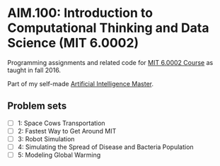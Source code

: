 # AIM.100: Introduction to Computational Thinking and Data Science (MIT 6.0002)

Programming assignments and related code for [MIT 6.0002 Course](https://ocw.mit.edu/courses/electrical-engineering-and-computer-science/6-0002-introduction-to-computational-thinking-and-data-science-fall-2016/index.htm) as taught in fall 2016.

Part of my self-made [Artificial Intelligence Master](https://github.com/Susensio/artificial-intelligence-master).

## Problem sets

- [ ]	1:	Space Cows Transportation
- [ ]	2:	Fastest Way to Get Around MIT
- [ ]	3:	Robot Simulation
- [ ]	4:	Simulating the Spread of Disease and Bacteria Population
- [ ]	5:	Modeling Global Warming
